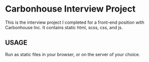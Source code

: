 # Carbonhouse Interview Project

This is the interview project I completed for a front-end position with Carbonhouse Inc. It contains static html, scss, css, and js.

## USAGE

Run as static files in your browser, or on the server of your choice.